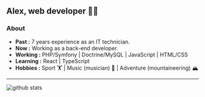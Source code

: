 
## Alex, web developer 👨‍💻

### About
-  **Past :** 7 years experience as an IT technician. 
-  **Now :** Working as a back-end developer. 
-  **Working :** PHP/Symfony | Doctrine/MySQL | JavaScript | HTML/CSS
-  **Learning :** React	| TypeScript
-  **Hobbies :** Sport 🏋️ | Music (musician) 🎸 | Adventure (mountaineering) 🏔️
---------------------------------------------------------------------------------------------------------------------------------------------------------------------------------

![github stats](https://github-readme-stats.vercel.app/api?username=AlexARNcode&show_icons=true)
